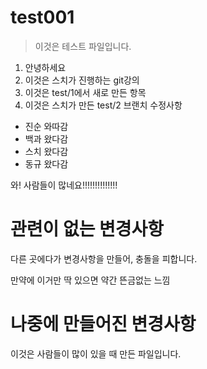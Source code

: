 # test001

> 이것은 테스트 파일입니다.

1. 안녕하세요
2. 이것은 스치가 진행하는 git강의
3. 이것은 test/1에서 새로 만든 항목
4. 이것은 스치가 만든 test/2 브랜치 수정사항

* 진순 와따감
* 백과 왔다감
* 스치 왔다감
* 동규 왔다감

와! 사람들이 많네요!!!!!!!!!!!!!!

# 관련이 없는 변경사항

다른 곳에다가 변경사항을 만들어, 충돌을 피합니다.

만약에 이거만 딱 있으면 약간
뜬금없는 느낌

# 나중에 만들어진 변경사항

이것은 사람들이 많이 있을 때 만든 파일입니다.
